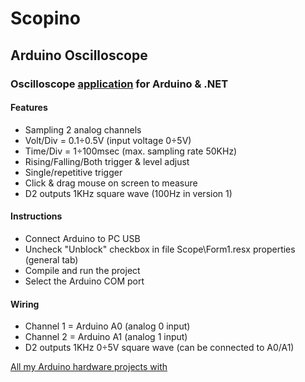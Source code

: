 # Scopino
## Arduino Oscilloscope
### Oscilloscope [application](https://drive.google.com/drive/folders/1JHs0LscehpshJasrQ62X1ALa4K6F6C8z?usp=sharing) for Arduino & .NET
#### Features
- Sampling 2 analog channels
- Volt/Div = 0.1÷0.5V (input voltage 0÷5V)
- Time/Div = 1÷100msec (max. sampling rate 50KHz)
- Rising/Falling/Both trigger & level adjust
- Single/repetitive trigger
- Click & drag mouse on screen to measure
- D2 outputs 1KHz square wave (100Hz in version 1)

#### Instructions
- Connect Arduino to PC USB
- Uncheck "Unblock" checkbox in file Scope\Form1.resx properties (general tab)
- Compile and run the project
- Select the Arduino COM port

#### Wiring
- Channel 1 = Arduino A0 (analog 0 input)
- Channel 2 = Arduino A1 (analog 1 input)
- D2 outputs 1KHz 0÷5V square wave (can be connected to A0/A1)

[All my Arduino hardware projects with](https://sourceforge.net/u/azo747/profile/)

